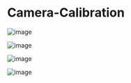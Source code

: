 # Camera-Calibration

![image](https://github.com/Kuo-chia-yuan/Camera-Calibration/assets/56677419/67822646-545e-487b-b6bc-822d538a0277)

![image](https://github.com/Kuo-chia-yuan/Camera-Calibration/assets/56677419/c605f9c1-06a2-40d7-9383-4ff50eeb840f)

![image](https://github.com/Kuo-chia-yuan/Camera-Calibration/assets/56677419/66d25200-5c3e-4ae5-a752-e41518666fa8)

![image](https://github.com/Kuo-chia-yuan/Camera-Calibration/assets/56677419/dc73f325-c8b4-4779-a4f4-652d83991b14)
